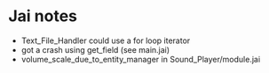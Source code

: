 # Jai notes

- Text_File_Handler could use a for loop iterator
- got a crash using get_field (see main.jai)
- volume_scale_due_to_entity_manager in Sound_Player/module.jai